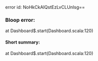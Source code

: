 error id: NoHkCkAIQstEzLvCLUnIsg==
### Bloop error:

at Dashboard$.start(Dashboard.scala:120)
#### Short summary: 

at Dashboard$.start(Dashboard.scala:120)